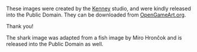 These images were created by the [Kenney] studio, and were kindly released into
the Public Domain.
They can be downloaded from [OpenGameArt.org].

Thank you!

[Kenney]: http://kenney.nl/
[OpenGameArt.org]: http://opengameart.org/users/kenney

The shark image was adapted from a fish image by Miro Hrončok and is released
into the Public Domain as well.
